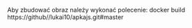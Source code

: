 Aby zbudować obraz należy wykonać polecenie:
docker build https://github//lukai10/apkajs.git#master
